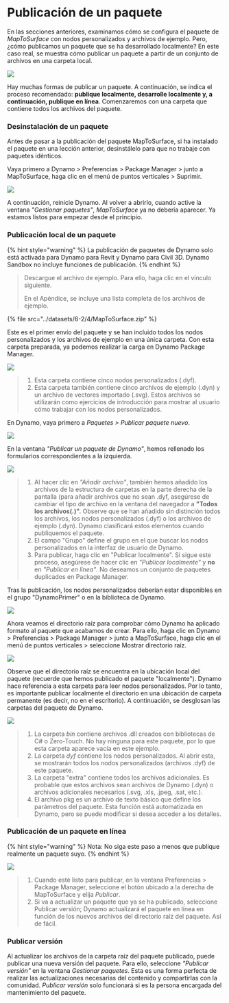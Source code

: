 # Publicación de un paquete

En las secciones anteriores, examinamos cómo se configura el paquete de _MapToSurface_ con nodos personalizados y archivos de ejemplo. Pero, ¿cómo publicamos un paquete que se ha desarrollado localmente? En este caso real, se muestra cómo publicar un paquete a partir de un conjunto de archivos en una carpeta local.

![](../images/6-2/4/publishapackage-customnodes01.jpg)

Hay muchas formas de publicar un paquete. A continuación, se indica el proceso recomendado: **publique localmente, desarrolle localmente y, a continuación, publique en línea**. Comenzaremos con una carpeta que contiene todos los archivos del paquete.

### Desinstalación de un paquete

Antes de pasar a la publicación del paquete MapToSurface, si ha instalado el paquete en una lección anterior, desinstálelo para que no trabaje con paquetes idénticos.

Vaya primero a Dynamo > Preferencias > Package Manager > junto a MapToSurface, haga clic en el menú de puntos verticales > Suprimir.

![](../images/6-2/4/publishapackage-deletepackage.jpg)

A continuación, reinicie Dynamo. Al volver a abrirlo, cuando active la ventana _"Gestionar paquetes"_, _MapToSurface_ ya no debería aparecer. Ya estamos listos para empezar desde el principio.

### Publicación local de un paquete

{% hint style="warning" %} La publicación de paquetes de Dynamo solo está activada para Dynamo para Revit y Dynamo para Civil 3D. Dynamo Sandbox no incluye funciones de publicación. {% endhint %}

> Descargue el archivo de ejemplo. Para ello, haga clic en el vínculo siguiente.
>
> En el Apéndice, se incluye una lista completa de los archivos de ejemplo.

{% file src="../datasets/6-2/4/MapToSurface.zip" %}

Este es el primer envío del paquete y se han incluido todos los nodos personalizados y los archivos de ejemplo en una única carpeta. Con esta carpeta preparada, ya podemos realizar la carga en Dynamo Package Manager.

![](../images/6-2/4/publishapackage-publishlocally01.jpg)

> 1. Esta carpeta contiene cinco nodos personalizados (.dyf).
> 2. Esta carpeta también contiene cinco archivos de ejemplo (.dyn) y un archivo de vectores importado (.svg). Estos archivos se utilizarán como ejercicios de introducción para mostrar al usuario cómo trabajar con los nodos personalizados.

En Dynamo, vaya primero a _Paquetes > Publicar paquete nuevo_.

![](../images/6-2/4/publishapackage-publishlocally02.jpg)

En la ventana _"Publicar un paquete de Dynamo"_, hemos rellenado los formularios correspondientes a la izquierda.

![](../images/6-2/4/publishapackage-publishlocally03.jpg)

> 1. Al hacer clic en _"Añadir archivo"_, también hemos añadido los archivos de la estructura de carpetas en la parte derecha de la pantalla (para añadir archivos que no sean .dyf, asegúrese de cambiar el tipo de archivo en la ventana del navegador a **"Todos los archivos(**_**.**_**)".** Observe que se han añadido sin distinción todos los archivos, los nodos personalizados (.dyf) o los archivos de ejemplo (.dyn). Dynamo clasificará estos elementos cuando publiquemos el paquete.
> 2. El campo "Grupo" define el grupo en el que buscar los nodos personalizados en la interfaz de usuario de Dynamo.
> 3. Para publicar, haga clic en "Publicar localmente". Si sigue este proceso, asegúrese de hacer clic en _"Publicar localmente"_ y **no** en _"Publicar en línea"_. No deseamos un conjunto de paquetes duplicados en Package Manager.

Tras la publicación, los nodos personalizados deberían estar disponibles en el grupo "DynamoPrimer" o en la biblioteca de Dynamo.

![](../images/6-2/4/publishapackage-publishlocally04.jpg)

Ahora veamos el directorio raíz para comprobar cómo Dynamo ha aplicado formato al paquete que acabamos de crear. Para ello, haga clic en Dynamo > Preferencias > Package Manager > junto a MapToSurface, haga clic en el menú de puntos verticales > seleccione Mostrar directorio raíz.

![](../images/6-2/4/publishapackage-publishlocally05.jpg)

Observe que el directorio raíz se encuentra en la ubicación local del paquete (recuerde que hemos publicado el paquete "localmente"). Dynamo hace referencia a esta carpeta para leer nodos personalizados. Por lo tanto, es importante publicar localmente el directorio en una ubicación de carpeta permanente (es decir, no en el escritorio). A continuación, se desglosan las carpetas del paquete de Dynamo.

![](../images/6-2/4/publishapackage-publishlocally06.jpg)

> 1. La carpeta _bin_ contiene archivos .dll creados con bibliotecas de C# o Zero-Touch. No hay ninguna para este paquete, por lo que esta carpeta aparece vacía en este ejemplo.
> 2. La carpeta _dyf_ contiene los nodos personalizados. Al abrir esta, se mostrarán todos los nodos personalizados (archivos .dyf) de este paquete.
> 3. La carpeta "extra" contiene todos los archivos adicionales. Es probable que estos archivos sean archivos de Dynamo (.dyn) o archivos adicionales necesarios (.svg, .xls, .jpeg, .sat, etc.).
> 4. El archivo pkg es un archivo de texto básico que define los parámetros del paquete. Esta función está automatizada en Dynamo, pero se puede modificar si desea acceder a los detalles.

### Publicación de un paquete en línea

{% hint style="warning" %} Nota: No siga este paso a menos que publique realmente un paquete suyo. {% endhint %}

![](../images/6-2/4/publishapackage-publishonline01.jpg)

> 1. Cuando esté listo para publicar, en la ventana Preferencias > Package Manager, seleccione el botón ubicado a la derecha de MapToSurface y elija _Publicar_.
> 2. Si va a actualizar un paquete que ya se ha publicado, seleccione Publicar versión; Dynamo actualizará el paquete en línea en función de los nuevos archivos del directorio raíz del paquete. Así de fácil.

### Publicar versión

Al actualizar los archivos de la carpeta raíz del paquete publicado, puede publicar una nueva versión del paquete. Para ello, seleccione _"Publicar versión"_ en la ventana _Gestionar paquetes_. Esta es una forma perfecta de realizar las actualizaciones necesarias del contenido y compartirlas con la comunidad. _Publicar versión_ solo funcionará si es la persona encargada del mantenimiento del paquete.
